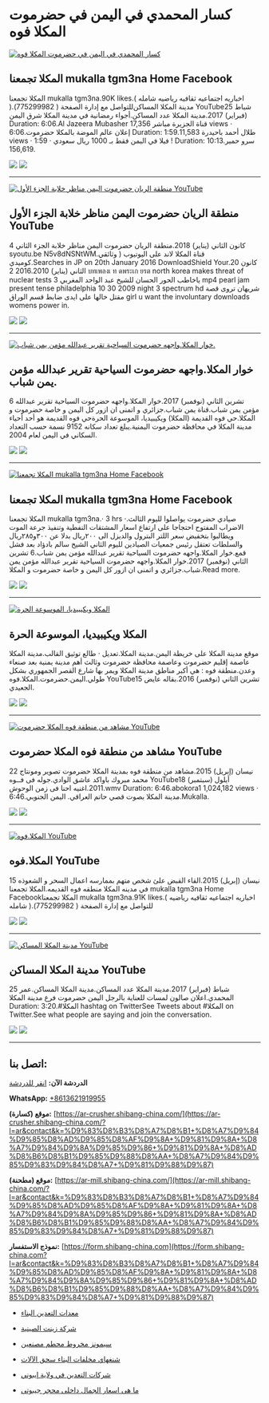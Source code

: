 # كسار المحمدي في اليمن في حضرموت المكلا فوه

<a href="https://swt.shibang-china.com/?l=ar&img&k=%D9%83%D8%B3%D8%A7%D8%B1+%D8%A7%D9%84%D9%85%D8%AD%D9%85%D8%AF%D9%8A+%D9%81%D9%8A+%D8%A7%D9%84%D9%8A%D9%85%D9%86+%D9%81%D9%8A+%D8%AD%D8%B6%D8%B1%D9%85%D9%88%D8%AA+%D8%A7%D9%84%D9%85%D9%83%D9%84%D8%A7+%D9%81%D9%88%D9%87" target="_blank">![كسار المحمدي في اليمن في حضرموت المكلا فوه](http://static.shibang-china.com/all-800x300/535.jpg)</a>

## المكلا تجمعنا mukalla tgm3na Home Facebook
المكلا تجمعنا mukalla tgm3na.90K likes.( اخباريه اجتماعيه ثقافيه رياضيه شامله ).للتواصل مع إدارة الصفحة ( 775299982)‎مدينة المكلا المساكن YouTube25 شباط (فبراير) 2017.مدينة المكلا عدد المساكن.أجواء رمضانية في مدينة المكلا شرق اليمن Duration: 6:06.Al Jazeera Mubasher قناة الجزيرة مباشر 17,356 views &middot; 6:06.إعلان عالم الموضة بالمكلا حضرموت Duration: 1:59.طلال أحمد باحيدرة 11,583 views &middot; 1:59 &middot; فيلا في اليمن فقط بـ 1000 ريال سعودي ! Duration: 10:13.سرو حمير 156,619.


<a href="https://whatsapp.shibangsoft.com/WhatsApp.php" target="_blank" title="WhatsApp">![](http://static.shibang-china.com/icon/whatsapp.png)</a> <a href="https://swt.shibang-china.com/?l=ar&icon&k=%D9%83%D8%B3%D8%A7%D8%B1+%D8%A7%D9%84%D9%85%D8%AD%D9%85%D8%AF%D9%8A+%D9%81%D9%8A+%D8%A7%D9%84%D9%8A%D9%85%D9%86+%D9%81%D9%8A+%D8%AD%D8%B6%D8%B1%D9%85%D9%88%D8%AA+%D8%A7%D9%84%D9%85%D9%83%D9%84%D8%A7+%D9%81%D9%88%D9%87" target="_blank">![](http://static.shibang-china.com/icon/chat-ar.png)</a>

---

<a href="https://swt.shibang-china.com/?l=ar&img&k=%D9%83%D8%B3%D8%A7%D8%B1+%D8%A7%D9%84%D9%85%D8%AD%D9%85%D8%AF%D9%8A+%D9%81%D9%8A+%D8%A7%D9%84%D9%8A%D9%85%D9%86+%D9%81%D9%8A+%D8%AD%D8%B6%D8%B1%D9%85%D9%88%D8%AA+%D8%A7%D9%84%D9%85%D9%83%D9%84%D8%A7+%D9%81%D9%88%D9%87" target="_blank">![منطقة الريان حضرموت اليمن مناظر خلابة الجزء الأول YouTube](http://static.shibang-china.com/all-800x300/363.jpg)</a>

## منطقة الريان حضرموت اليمن مناظر خلابة الجزء الأول YouTube
4 كانون الثاني (يناير) 2018.منطقة الريان حضرموت اليمن مناظر خلابة الجزء الثاني syoutu.be N5v8dNSNtWM.قناة المكلا لاند على اليوتيوب ( وثائقي كوميدي.Searches in JP on 20th January 2016 DownloadShield Your.20 كانون الثاني (يناير) 2016.2010 2 บทเพลงเ ท ดพระเก ยรต north korea makes threat of nuclear tests 3 ياخاطب الحور الحسان للشيخ عبد الواحد المغربي mp4 pearl jam present tense philadelphia 10 30 2009 night 3 spectrum hd شريهان تروى قصة مقتل خالها على ايدى ضابط قسم الوراق girl u want the involuntary downloads womens power in.


<a href="https://whatsapp.shibangsoft.com/WhatsApp.php" target="_blank" title="WhatsApp">![](http://static.shibang-china.com/icon/whatsapp.png)</a> <a href="https://swt.shibang-china.com/?l=ar&icon&k=%D9%83%D8%B3%D8%A7%D8%B1+%D8%A7%D9%84%D9%85%D8%AD%D9%85%D8%AF%D9%8A+%D9%81%D9%8A+%D8%A7%D9%84%D9%8A%D9%85%D9%86+%D9%81%D9%8A+%D8%AD%D8%B6%D8%B1%D9%85%D9%88%D8%AA+%D8%A7%D9%84%D9%85%D9%83%D9%84%D8%A7+%D9%81%D9%88%D9%87" target="_blank">![](http://static.shibang-china.com/icon/chat-ar.png)</a>

---

<a href="https://swt.shibang-china.com/?l=ar&img&k=%D9%83%D8%B3%D8%A7%D8%B1+%D8%A7%D9%84%D9%85%D8%AD%D9%85%D8%AF%D9%8A+%D9%81%D9%8A+%D8%A7%D9%84%D9%8A%D9%85%D9%86+%D9%81%D9%8A+%D8%AD%D8%B6%D8%B1%D9%85%D9%88%D8%AA+%D8%A7%D9%84%D9%85%D9%83%D9%84%D8%A7+%D9%81%D9%88%D9%87" target="_blank">![خوار المكلا.واجهه حضرموت السياحية تقرير عبدالله مؤمن يمن شباب.](http://static.shibang-china.com/all-800x300/609.jpg)</a>

## خوار المكلا.واجهه حضرموت السياحية تقرير عبدالله مؤمن يمن شباب.
6 تشرين الثاني (نوفمبر) 2017.خوار المكلا.واجهه حضرموت السياحية تقرير عبدالله مؤمن يمن شباب.قناة يمن شباب.جزائري و اتمنى ان ازور كل اليمن و خاصة حضرموت و المكلا﻿.حي فوه القديمة (المكلا) ويكيبيديا، الموسوعة الحرةحي فوه القديمة هو أحد أحياء مدينة المكلا في محافظة حضرموت اليمنية.يبلغ تعداد سكانه 9152 نسمة حسب التعداد السكاني في اليمن لعام 2004.


<a href="https://whatsapp.shibangsoft.com/WhatsApp.php" target="_blank" title="WhatsApp">![](http://static.shibang-china.com/icon/whatsapp.png)</a> <a href="https://swt.shibang-china.com/?l=ar&icon&k=%D9%83%D8%B3%D8%A7%D8%B1+%D8%A7%D9%84%D9%85%D8%AD%D9%85%D8%AF%D9%8A+%D9%81%D9%8A+%D8%A7%D9%84%D9%8A%D9%85%D9%86+%D9%81%D9%8A+%D8%AD%D8%B6%D8%B1%D9%85%D9%88%D8%AA+%D8%A7%D9%84%D9%85%D9%83%D9%84%D8%A7+%D9%81%D9%88%D9%87" target="_blank">![](http://static.shibang-china.com/icon/chat-ar.png)</a>

---

<a href="https://swt.shibang-china.com/?l=ar&img&k=%D9%83%D8%B3%D8%A7%D8%B1+%D8%A7%D9%84%D9%85%D8%AD%D9%85%D8%AF%D9%8A+%D9%81%D9%8A+%D8%A7%D9%84%D9%8A%D9%85%D9%86+%D9%81%D9%8A+%D8%AD%D8%B6%D8%B1%D9%85%D9%88%D8%AA+%D8%A7%D9%84%D9%85%D9%83%D9%84%D8%A7+%D9%81%D9%88%D9%87" target="_blank">![المكلا تجمعنا mukalla tgm3na Home Facebook](http://static.shibang-china.com/all-800x300/59.jpg)</a>

## المكلا تجمعنا mukalla tgm3na Home Facebook
المكلا تجمعنا mukalla tgm3na.· 3 hrs ·.صيادي حضرموت يواصلوا لليوم الثالث الاضراب المفتوح احتجاجا على ارتفاع اسعار المشتقات النفطية وتنفيذ جرعة الموت ويطالبوا بتخفيض سعر اللتر البترول والديزل الى ٢٠٠ريال بدلا عن ٣٠٠و٢٨٥ريال والسلطات تعتقل رئيس جمعيات الصيادين لليوم الثاني الشيخ سالم بادؤاد بعد فشل قمع.خوار المكلا.واجهه حضرموت السياحية تقرير عبدالله مؤمن يمن شباب.6 تشرين الثاني (نوفمبر) 2017.خوار المكلا.واجهه حضرموت السياحية تقرير عبدالله مؤمن يمن شباب.جزائري و اتمنى ان ازور كل اليمن و خاصة حضرموت و المكلا﻿.Read more.


<a href="https://whatsapp.shibangsoft.com/WhatsApp.php" target="_blank" title="WhatsApp">![](http://static.shibang-china.com/icon/whatsapp.png)</a> <a href="https://swt.shibang-china.com/?l=ar&icon&k=%D9%83%D8%B3%D8%A7%D8%B1+%D8%A7%D9%84%D9%85%D8%AD%D9%85%D8%AF%D9%8A+%D9%81%D9%8A+%D8%A7%D9%84%D9%8A%D9%85%D9%86+%D9%81%D9%8A+%D8%AD%D8%B6%D8%B1%D9%85%D9%88%D8%AA+%D8%A7%D9%84%D9%85%D9%83%D9%84%D8%A7+%D9%81%D9%88%D9%87" target="_blank">![](http://static.shibang-china.com/icon/chat-ar.png)</a>

---

<a href="https://swt.shibang-china.com/?l=ar&img&k=%D9%83%D8%B3%D8%A7%D8%B1+%D8%A7%D9%84%D9%85%D8%AD%D9%85%D8%AF%D9%8A+%D9%81%D9%8A+%D8%A7%D9%84%D9%8A%D9%85%D9%86+%D9%81%D9%8A+%D8%AD%D8%B6%D8%B1%D9%85%D9%88%D8%AA+%D8%A7%D9%84%D9%85%D9%83%D9%84%D8%A7+%D9%81%D9%88%D9%87" target="_blank">![المكلا ويكيبيديا، الموسوعة الحرة](http://static.shibang-china.com/all-800x300/659.jpg)</a>

## المكلا ويكيبيديا، الموسوعة الحرة
موقع مدينة المكلا على خريطة اليمن.مدينة المكلا.تعديل &middot; طالع توثيق القالب.مدينة المكلا عاصمة إقليم حضرموت وعاصمة محافظة حضرموت وثالث أهم مدينة يمنية بعد صنعاء وعدن.منطقة فوه : هي أكبر مناطق مدينة المكلا ويمر بها شارع القصر الجمهوري بشكل طولي.اليمن.حضرموت.المكلا.فوه YouTube15 تشرين الثاني (نوفمبر) 2016.بقاله عايض الجعيدي.


<a href="https://whatsapp.shibangsoft.com/WhatsApp.php" target="_blank" title="WhatsApp">![](http://static.shibang-china.com/icon/whatsapp.png)</a> <a href="https://swt.shibang-china.com/?l=ar&icon&k=%D9%83%D8%B3%D8%A7%D8%B1+%D8%A7%D9%84%D9%85%D8%AD%D9%85%D8%AF%D9%8A+%D9%81%D9%8A+%D8%A7%D9%84%D9%8A%D9%85%D9%86+%D9%81%D9%8A+%D8%AD%D8%B6%D8%B1%D9%85%D9%88%D8%AA+%D8%A7%D9%84%D9%85%D9%83%D9%84%D8%A7+%D9%81%D9%88%D9%87" target="_blank">![](http://static.shibang-china.com/icon/chat-ar.png)</a>

---

<a href="https://swt.shibang-china.com/?l=ar&img&k=%D9%83%D8%B3%D8%A7%D8%B1+%D8%A7%D9%84%D9%85%D8%AD%D9%85%D8%AF%D9%8A+%D9%81%D9%8A+%D8%A7%D9%84%D9%8A%D9%85%D9%86+%D9%81%D9%8A+%D8%AD%D8%B6%D8%B1%D9%85%D9%88%D8%AA+%D8%A7%D9%84%D9%85%D9%83%D9%84%D8%A7+%D9%81%D9%88%D9%87" target="_blank">![مشاهد من منطقة فوه المكلا حضرموت YouTube](http://static.shibang-china.com/all-800x300/201.jpg)</a>

## مشاهد من منطقة فوه المكلا حضرموت YouTube
22 نيسان (إبريل) 2015.مشاهد من منطقة فوه بمدينة المكلا حضرموت تصوير ومونتاج محمد مبروك باواكد عاشق الوادي.جوله فى فــوه YouTube18 أيلول (سبتمبر) 2011.اغنيه احنا فى زمن الوحوش.wmv Duration: 6:46.abokora1 1,024,182 views &middot; 6:46.مدينة المكلا بصوت قصي حاتم العراقي. اليمن الجنوبي.Mukalla.


<a href="https://whatsapp.shibangsoft.com/WhatsApp.php" target="_blank" title="WhatsApp">![](http://static.shibang-china.com/icon/whatsapp.png)</a> <a href="https://swt.shibang-china.com/?l=ar&icon&k=%D9%83%D8%B3%D8%A7%D8%B1+%D8%A7%D9%84%D9%85%D8%AD%D9%85%D8%AF%D9%8A+%D9%81%D9%8A+%D8%A7%D9%84%D9%8A%D9%85%D9%86+%D9%81%D9%8A+%D8%AD%D8%B6%D8%B1%D9%85%D9%88%D8%AA+%D8%A7%D9%84%D9%85%D9%83%D9%84%D8%A7+%D9%81%D9%88%D9%87" target="_blank">![](http://static.shibang-china.com/icon/chat-ar.png)</a>

---

<a href="https://swt.shibang-china.com/?l=ar&img&k=%D9%83%D8%B3%D8%A7%D8%B1+%D8%A7%D9%84%D9%85%D8%AD%D9%85%D8%AF%D9%8A+%D9%81%D9%8A+%D8%A7%D9%84%D9%8A%D9%85%D9%86+%D9%81%D9%8A+%D8%AD%D8%B6%D8%B1%D9%85%D9%88%D8%AA+%D8%A7%D9%84%D9%85%D9%83%D9%84%D8%A7+%D9%81%D9%88%D9%87" target="_blank">![المكلا.فوه YouTube](http://static.shibang-china.com/all-800x300/823.jpg)</a>

## المكلا.فوه YouTube
15 نيسان (إبريل) 2015.القاء القبض علئ شخص متهم بممارسه اعمال السحر و الشعوذه في مدينه المكلا منطقه فوه القديمه.المكلا تجمعنا mukalla tgm3na Home Facebookالمكلا تجمعنا mukalla tgm3na.91K likes.( اخباريه اجتماعيه ثقافيه رياضيه شامله ).للتواصل مع إدارة الصفحة ( 775299982)‎


<a href="https://whatsapp.shibangsoft.com/WhatsApp.php" target="_blank" title="WhatsApp">![](http://static.shibang-china.com/icon/whatsapp.png)</a> <a href="https://swt.shibang-china.com/?l=ar&icon&k=%D9%83%D8%B3%D8%A7%D8%B1+%D8%A7%D9%84%D9%85%D8%AD%D9%85%D8%AF%D9%8A+%D9%81%D9%8A+%D8%A7%D9%84%D9%8A%D9%85%D9%86+%D9%81%D9%8A+%D8%AD%D8%B6%D8%B1%D9%85%D9%88%D8%AA+%D8%A7%D9%84%D9%85%D9%83%D9%84%D8%A7+%D9%81%D9%88%D9%87" target="_blank">![](http://static.shibang-china.com/icon/chat-ar.png)</a>

---

<a href="https://swt.shibang-china.com/?l=ar&img&k=%D9%83%D8%B3%D8%A7%D8%B1+%D8%A7%D9%84%D9%85%D8%AD%D9%85%D8%AF%D9%8A+%D9%81%D9%8A+%D8%A7%D9%84%D9%8A%D9%85%D9%86+%D9%81%D9%8A+%D8%AD%D8%B6%D8%B1%D9%85%D9%88%D8%AA+%D8%A7%D9%84%D9%85%D9%83%D9%84%D8%A7+%D9%81%D9%88%D9%87" target="_blank">![مدينة المكلا المساكن YouTube](http://static.shibang-china.com/all-800x300/1339.jpg)</a>

## مدينة المكلا المساكن YouTube
25 شباط (فبراير) 2017.مدينة المكلا عدد المساكن.مدينة المكلا المساكن.عمر المحمدي.اعلان صالون لمسات للعناية بالرجل اليمن حضرموت فرع مدينة المكلا Duration: 3:20.#المكلا hashtag on TwitterSee Tweets about #المكلا on Twitter.See what people are saying and join the conversation.


<a href="https://whatsapp.shibangsoft.com/WhatsApp.php" target="_blank" title="WhatsApp">![](http://static.shibang-china.com/icon/whatsapp.png)</a> <a href="https://swt.shibang-china.com/?l=ar&icon&k=%D9%83%D8%B3%D8%A7%D8%B1+%D8%A7%D9%84%D9%85%D8%AD%D9%85%D8%AF%D9%8A+%D9%81%D9%8A+%D8%A7%D9%84%D9%8A%D9%85%D9%86+%D9%81%D9%8A+%D8%AD%D8%B6%D8%B1%D9%85%D9%88%D8%AA+%D8%A7%D9%84%D9%85%D9%83%D9%84%D8%A7+%D9%81%D9%88%D9%87" target="_blank">![](http://static.shibang-china.com/icon/chat-ar.png)</a>

---
## اتصل بنا:

**الدردشة الآن:** [انقر للدردشة](https://swt.shibang-china.com?l=ar&contact&k=%D9%83%D8%B3%D8%A7%D8%B1+%D8%A7%D9%84%D9%85%D8%AD%D9%85%D8%AF%D9%8A+%D9%81%D9%8A+%D8%A7%D9%84%D9%8A%D9%85%D9%86+%D9%81%D9%8A+%D8%AD%D8%B6%D8%B1%D9%85%D9%88%D8%AA+%D8%A7%D9%84%D9%85%D9%83%D9%84%D8%A7+%D9%81%D9%88%D9%87)

**WhatsApp:**  [+8613621919955](https://whatsapp.shibangsoft.com/WhatsApp.php)

**موقع (كسارة):** [https://ar-crusher.shibang-china.com/](https://ar-crusher.shibang-china.com/?l=ar&contact&k=%D9%83%D8%B3%D8%A7%D8%B1+%D8%A7%D9%84%D9%85%D8%AD%D9%85%D8%AF%D9%8A+%D9%81%D9%8A+%D8%A7%D9%84%D9%8A%D9%85%D9%86+%D9%81%D9%8A+%D8%AD%D8%B6%D8%B1%D9%85%D9%88%D8%AA+%D8%A7%D9%84%D9%85%D9%83%D9%84%D8%A7+%D9%81%D9%88%D9%87)

**موقع (مطحنة):** [https://ar-mill.shibang-china.com/](https://ar-mill.shibang-china.com/?l=ar&contact&k=%D9%83%D8%B3%D8%A7%D8%B1+%D8%A7%D9%84%D9%85%D8%AD%D9%85%D8%AF%D9%8A+%D9%81%D9%8A+%D8%A7%D9%84%D9%8A%D9%85%D9%86+%D9%81%D9%8A+%D8%AD%D8%B6%D8%B1%D9%85%D9%88%D8%AA+%D8%A7%D9%84%D9%85%D9%83%D9%84%D8%A7+%D9%81%D9%88%D9%87)

**نموذج الاستفسار:** [https://form.shibang-china.com](https://form.shibang-china.com?l=ar&contact&k=%D9%83%D8%B3%D8%A7%D8%B1+%D8%A7%D9%84%D9%85%D8%AD%D9%85%D8%AF%D9%8A+%D9%81%D9%8A+%D8%A7%D9%84%D9%8A%D9%85%D9%86+%D9%81%D9%8A+%D8%AD%D8%B6%D8%B1%D9%85%D9%88%D8%AA+%D8%A7%D9%84%D9%85%D9%83%D9%84%D8%A7+%D9%81%D9%88%D9%87)

* [معدات التعدين البناء](../24/%D9%85%D8%B9%D8%AF%D8%A7%D8%AA%20%D8%A7%D9%84%D8%AA%D8%B9%D8%AF%D9%8A%D9%86%20%D8%A7%D9%84%D8%A8%D9%86%D8%A7%D8%A1.md)

* [شركة زينت الصينية](../21/%D8%B4%D8%B1%D9%83%D8%A9%20%D8%B2%D9%8A%D9%86%D8%AA%20%D8%A7%D9%84%D8%B5%D9%8A%D9%86%D9%8A%D8%A9.md)

* [سيمونز مخروط محطم مصنعين](../22/%D8%B3%D9%8A%D9%85%D9%88%D9%86%D8%B2%20%D9%85%D8%AE%D8%B1%D9%88%D8%B7%20%D9%85%D8%AD%D8%B7%D9%85%20%D9%85%D8%B5%D9%86%D8%B9%D9%8A%D9%86.md)

* [شنغهاي مخلفات البناء سحق الآلات](../24/%D8%B4%D9%86%D8%BA%D9%87%D8%A7%D9%8A%20%D9%85%D8%AE%D9%84%D9%81%D8%A7%D8%AA%20%D8%A7%D9%84%D8%A8%D9%86%D8%A7%D8%A1%20%D8%B3%D8%AD%D9%82%20%D8%A7%D9%84%D8%A2%D9%84%D8%A7%D8%AA.md)

* [شركات التعدين في ولاية إيبوني](../24/%D8%B4%D8%B1%D9%83%D8%A7%D8%AA%20%D8%A7%D9%84%D8%AA%D8%B9%D8%AF%D9%8A%D9%86%20%D9%81%D9%8A%20%D9%88%D9%84%D8%A7%D9%8A%D8%A9%20%D8%A5%D9%8A%D8%A8%D9%88%D9%86%D9%8A.md)

* [ما هى اسعار الجمال داخلى محجر جيبوتى](../22/%D9%85%D8%A7%20%D9%87%D9%89%20%D8%A7%D8%B3%D8%B9%D8%A7%D8%B1%20%D8%A7%D9%84%D8%AC%D9%85%D8%A7%D9%84%20%D8%AF%D8%A7%D8%AE%D9%84%D9%89%20%D9%85%D8%AD%D8%AC%D8%B1%20%D8%AC%D9%8A%D8%A8%D9%88%D8%AA%D9%89.md)
